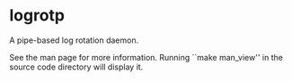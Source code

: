 logrotp
=======

A pipe-based log rotation daemon.

See the man page for more information. Running ``make man_view'' in the source
code directory will display it.
